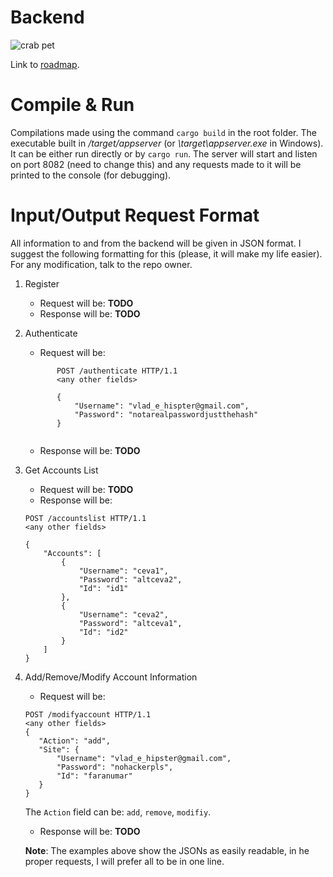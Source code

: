 # Backend

![crab pet](https://i.imgur.com/LbZJgmm.gif)

Link to [roadmap](https://www.dropbox.com/scl/fi/rsyh6p0wzddm9tpr9sc9b/AlcatrazPM-Roadmap.paper?dl=0&rlkey=btnjbf5vg4oaz1dtfx8xx6854).

# Compile & Run

Compilations made using the command `cargo build` in the root folder. The executable
built in */target/appserver* (or *\target\appserver.exe* in Windows). It can be either
run directly or by `cargo run`.
The server will start and listen on port 8082 (need to change this) and any requests
made to it will be printed to the console (for debugging).

# Input/Output Request Format

All information to and from the backend will be given in JSON format. I suggest the
following formatting for this (please, it will make my life easier). For any 
modification, talk to the repo owner.

1. Register
    - Request will be: **TODO**
    - Response will be: **TODO**

2. Authenticate
    - Request will be: 
    ```
           POST /authenticate HTTP/1.1
           <any other fields>
           
           {
               "Username": "vlad_e_hispter@gmail.com",
               "Password": "notarealpasswordjustthehash"
           }
           
    ```
   - Response will be: **TODO**


3. Get Accounts List
    - Request will be: **TODO**
    - Response will be:
    ```
    POST /accountslist HTTP/1.1
    <any other fields>
    
    {
        "Accounts": [
            {
                "Username": "ceva1",
                "Password": "altceva2",
                "Id": "id1"
            },
            {
                "Username": "ceva2",
                "Password": "altceva1",
                "Id": "id2"
            }
        ]
    }
    
    ```
   
4. Add/Remove/Modify Account Information
    - Request will be: 
    ```
   POST /modifyaccount HTTP/1.1
   <any other fields>
   {
       "Action": "add",
       "Site": {
           "Username": "vlad_e_hipster@gmail.com",
           "Password": "nohackerpls",
           "Id": "faranumar"
       }
   }
   ```
   The `Action` field can be: `add`, `remove`, `modifiy`.
   - Response will be: **TODO**
   
    **Note**: The examples above show the JSONs as easily readable, in he proper
    requests, I will prefer all to be in one line.
